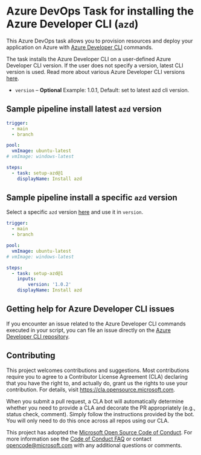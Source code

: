 # Azure DevOps Task for installing the Azure Developer CLI (`azd`)

This Azure DevOps task allows you to provision resources and deploy your application on Azure with [Azure Developer CLI](https://github.com/azure/setup-azd) commands.

The task installs the Azure Developer CLI on a user-defined Azure Developer CLI version. If the user does not specify a version, latest CLI version is used. Read more about various Azure Developer CLI versions [here](https://github.com/Azure/azure-dev/releases).

- `version` – **Optional** Example: 1.0.1, Default: set to latest azd cli version.

## Sample pipeline install latest `azd` version

```yaml
trigger:
  - main
  - branch

pool:
  vmImage: ubuntu-latest
# vmImage: windows-latest

steps:
  - task: setup-azd@1
    displayName: Install azd
```

## Sample pipeline install a specific `azd` version

Select a specific `azd` version [here](https://github.com/Azure/azure-dev/releases) and use it in `version`.

```yaml
trigger:
  - main
  - branch

pool:
  vmImage: ubuntu-latest
# vmImage: windows-latest

steps:
  - task: setup-azd@1
    inputs:
        version: '1.0.2'
    displayName: Install azd
```

## Getting help for Azure Developer CLI issues

If you encounter an issue related to the Azure Developer CLI commands executed in your script, you can file an issue directly on the [Azure Developer CLI repository](https://github.com/Azure/azure-dev/issues/new/choose).

## Contributing

This project welcomes contributions and suggestions.  Most contributions require you to agree to a Contributor License Agreement (CLA) declaring that you have the right to, and actually do, grant us the rights to use your contribution. For details, visit https://cla.opensource.microsoft.com.

When you submit a pull request, a CLA bot will automatically determine whether you need to provide a CLA and decorate the PR appropriately (e.g., status check, comment). Simply follow the instructions provided by the bot. You will only need to do this once across all repos using our CLA.

This project has adopted the [Microsoft Open Source Code of Conduct](https://opensource.microsoft.com/codeofconduct/). For more information see the [Code of Conduct FAQ](https://opensource.microsoft.com/codeofconduct/faq/) or contact [opencode@microsoft.com](mailto:opencode@microsoft.com) with any additional questions or comments.
